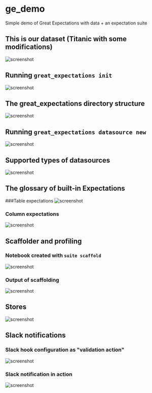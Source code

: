 # ge_demo

Simple demo of Great Expectations with data + an expectation suite

## This is our dataset (Titanic with some modifications)
![screenshot](img/screenshot_data.png)


## Running `great_expectations init`
![screenshot](img/ge_init.png)


## The great_expectations directory structure
![screenshot](img/ge_directory.png)


## Running `great_expectations datasource new`
![screenshot](img/ge_datasource.png)


## Supported types of datasources
![screenshot](img/docs_datasources.png)


## The glossary of built-in Expectations

###Table expectations
![screenshot](img/ge_glossary1.png)

### Column expectations
![screenshot](img/ge_glossary2.png)


## Scaffolder and profiling

### Notebook created with `suite scaffold`
![screenshot](img/ge_scaffold.png)

### Output of scaffolding

![screenshot](img/ge_scaffolded_suite.png)

## Stores
![screenshot](img/ge_stores.png)


## Slack notifications

### Slack hook configuration as "validation action"
![screenshot](img/ge_slackhook.png)

### Slack notification in action

![screenshot](img/ge_slack.png)
